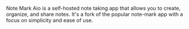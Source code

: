 Note Mark Aio is a self-hosted note taking app that allows you to create, organize, and share notes. It's a fork of the popular note-mark app with a focus on simplicity and ease of use.
